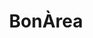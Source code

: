 ---
title: "BonÀrea"
url: /mollerussa/bonarea-carrer-de-santa-joaquima-de-vedruna/
shop: Supermarkt
---